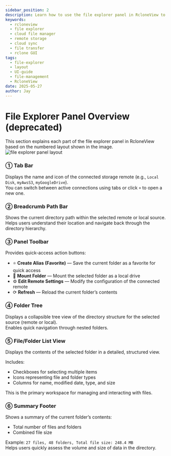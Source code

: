 ```yaml
---
sidebar_position: 2
description: Learn how to use the file explorer panel in RcloneView to manage local and cloud storage.
keywords:
  - rcloneview
  - file explorer
  - cloud file manager
  - remote storage
  - cloud sync
  - file transfer
  - rclone GUI
tags:
  - file-explorer
  - layout
  - UI-guide
  - file-management
  - RcloneView
date: 2025-05-27
author: Jay
---
```

# File Explorer Panel Overview (deprecated)

This section explains each part of the file explorer panel in RcloneView based on the numbered layout shown in the image.
<img src="/support/images/en/howto/rcloneview-basic/file-explorer-pannel-layout.png" alt="file explorer panel layout" class="img-large img-center" />
### ① Tab Bar

Displays the name and icon of the connected storage remote (e.g., `Local Disk`, `myAwsS3`, `myGoogleDrive`).  
You can switch between active connections using tabs or click `+` to open a new one.

### ② Breadcrumb Path Bar

Shows the current directory path within the selected remote or local source.  
Helps users understand their location and navigate back through the directory hierarchy.

### ③ Panel Toolbar

Provides quick-access action buttons:

- ⭐ **Create Alias (Favorite)** — Save the current folder as a favorite for quick access  
- 🔗 **Mount Folder** — Mount the selected folder as a local drive  
- ⚙️ **Edit Remote Settings** — Modify the configuration of the connected remote  
- ⟳ **Refresh** — Reload the current folder’s contents

### ④ Folder Tree

Displays a collapsible tree view of the directory structure for the selected source (remote or local).  
Enables quick navigation through nested folders.

### ⑤ File/Folder List View

Displays the contents of the selected folder in a detailed, structured view.

Includes:

- Checkboxes for selecting multiple items  
- Icons representing file and folder types  
- Columns for name, modified date, type, and size  

This is the primary workspace for managing and interacting with files.

### ⑥ Summary Footer

Shows a summary of the current folder’s contents:

- Total number of files and folders  
- Combined file size  

Example: `27 files, 48 folders, Total file size: 248.4 MB`  
Helps users quickly assess the volume and size of data in the directory.